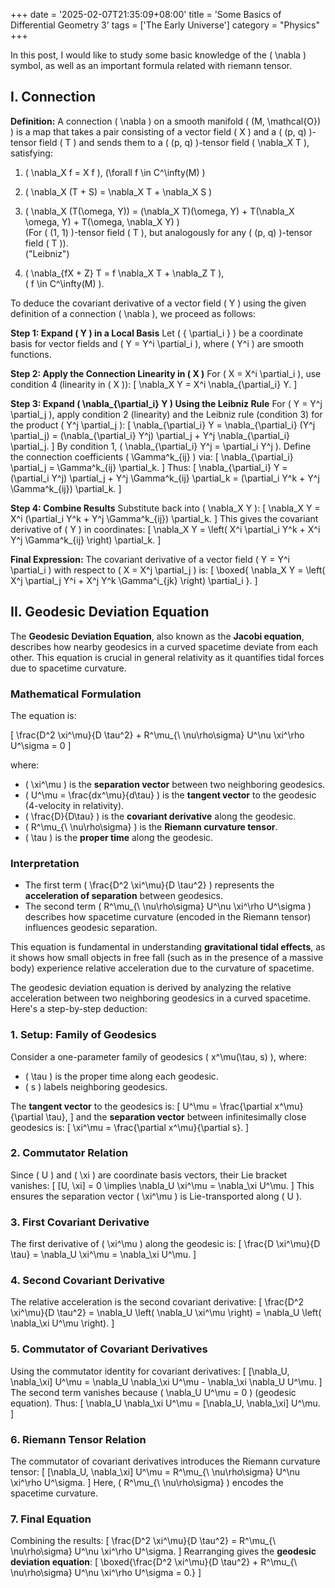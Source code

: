 +++
date = '2025-02-07T21:35:09+08:00'
title = 'Some Basics of Differential Geometry 3'
tags = ['The Early Universe']
category = "Physics"
+++

In this post, I would like to study some basic knowledge of the \( \nabla \) symbol, as well as an important formula related with riemann tensor.

## I. Connection

**Definition:** A connection \( \nabla \) on a smooth manifold \( (M, \mathcal{O}) \) is a map that takes a pair consisting of a vector field \( X \) and a \( (p, q) \)-tensor field \( T \) and sends them to a \( (p, q) \)-tensor field \( \nabla_X T \), satisfying:

1. \( \nabla_X f = X f \), \(\forall f \in C^\infty(M) \)

2. \( \nabla_X (T + S) = \nabla_X T + \nabla_X S \)

3. \( \nabla_X (T(\omega, Y)) = (\nabla_X T)(\omega, Y) + T(\nabla_X \omega, Y) + T(\omega, \nabla_X Y) \)  
   (For \( (1, 1) \)-tensor field \( T \), but analogously for any \( (p, q) \)-tensor field \( T \)).  
   ("Leibniz")

4. \( \nabla_{fX + Z} T = f \nabla_X T + \nabla_Z T \),  
   \( f \in C^\infty(M) \).


To deduce the covariant derivative of a vector field \( Y \) using the given definition of a connection \( \nabla \), we proceed as follows:

**Step 1: Expand \( Y \) in a Local Basis**
Let \( \{ \partial_i \} \) be a coordinate basis for vector fields and \( Y = Y^i \partial_i \), where \( Y^i \) are smooth functions.

**Step 2: Apply the Connection Linearity in \( X \)**
For \( X = X^i \partial_i \), use condition 4 (linearity in \( X \)):
\[
\nabla_X Y = X^i \nabla_{\partial_i} Y.
\]

**Step 3: Expand \( \nabla_{\partial_i} Y \) Using the Leibniz Rule**
For \( Y = Y^j \partial_j \), apply condition 2 (linearity) and the Leibniz rule (condition 3) for the product \( Y^j \partial_j \):
\[
\nabla_{\partial_i} Y = \nabla_{\partial_i} (Y^j \partial_j) = (\nabla_{\partial_i} Y^j) \partial_j + Y^j \nabla_{\partial_i} \partial_j.
\]
By condition 1, \( \nabla_{\partial_i} Y^j = \partial_i Y^j \). Define the connection coefficients \( \Gamma^k_{ij} \) via:
\[
\nabla_{\partial_i} \partial_j = \Gamma^k_{ij} \partial_k.
\]
Thus:
\[
\nabla_{\partial_i} Y = (\partial_i Y^j) \partial_j + Y^j \Gamma^k_{ij} \partial_k = (\partial_i Y^k + Y^j \Gamma^k_{ij}) \partial_k.
\]

**Step 4: Combine Results**
Substitute back into \( \nabla_X Y \):
\[
\nabla_X Y = X^i (\partial_i Y^k + Y^j \Gamma^k_{ij}) \partial_k.
\]
This gives the covariant derivative of \( Y \) in coordinates:
\[
\nabla_X Y = \left( X^i \partial_i Y^k + X^i Y^j \Gamma^k_{ij} \right) \partial_k.
\]

**Final Expression:**
The covariant derivative of a vector field \( Y = Y^i \partial_i \) with respect to \( X = X^j \partial_j \) is:
\[
\boxed{ \nabla_X Y = \left( X^j \partial_j Y^i + X^j Y^k \Gamma^i_{jk} \right) \partial_i }.
\]

## II. Geodesic Deviation Equation

The **Geodesic Deviation Equation**, also known as the **Jacobi equation**, describes how nearby geodesics in a curved spacetime deviate from each other. This equation is crucial in general relativity as it quantifies tidal forces due to spacetime curvature.

### **Mathematical Formulation**
The equation is:

\[
\frac{D^2 \xi^\mu}{D \tau^2} + R^\mu_{\ \nu\rho\sigma} U^\nu \xi^\rho U^\sigma = 0
\]

where:
- \( \xi^\mu \) is the **separation vector** between two neighboring geodesics.
- \( U^\mu = \frac{dx^\mu}{d\tau} \) is the **tangent vector** to the geodesic (4-velocity in relativity).
- \( \frac{D}{D\tau} \) is the **covariant derivative** along the geodesic.
- \( R^\mu_{\ \nu\rho\sigma} \) is the **Riemann curvature tensor**.
- \( \tau \) is the **proper time** along the geodesic.

### **Interpretation**
- The first term \( \frac{D^2 \xi^\mu}{D \tau^2} \) represents the **acceleration of separation** between geodesics.
- The second term \( R^\mu_{\ \nu\rho\sigma} U^\nu \xi^\rho U^\sigma \) describes how spacetime curvature (encoded in the Riemann tensor) influences geodesic separation.

This equation is fundamental in understanding **gravitational tidal effects**, as it shows how small objects in free fall (such as in the presence of a massive body) experience relative acceleration due to the curvature of spacetime.

The geodesic deviation equation is derived by analyzing the relative acceleration between two neighboring geodesics in a curved spacetime. Here's a step-by-step deduction:

### **1. Setup: Family of Geodesics**
Consider a one-parameter family of geodesics \( x^\mu(\tau, s) \), where:
- \( \tau \) is the proper time along each geodesic.
- \( s \) labels neighboring geodesics.

The **tangent vector** to the geodesics is:
\[
U^\mu = \frac{\partial x^\mu}{\partial \tau},
\]
and the **separation vector** between infinitesimally close geodesics is:
\[
\xi^\mu = \frac{\partial x^\mu}{\partial s}.
\]

### **2. Commutator Relation**
Since \( U \) and \( \xi \) are coordinate basis vectors, their Lie bracket vanishes:
\[
[U, \xi] = 0 \implies \nabla_U \xi^\mu = \nabla_\xi U^\mu.
\]
This ensures the separation vector \( \xi^\mu \) is Lie-transported along \( U \).

### **3. First Covariant Derivative**
The first derivative of \( \xi^\mu \) along the geodesic is:
\[
\frac{D \xi^\mu}{D \tau} = \nabla_U \xi^\mu = \nabla_\xi U^\mu.
\]

### **4. Second Covariant Derivative**
The relative acceleration is the second covariant derivative:
\[
\frac{D^2 \xi^\mu}{D \tau^2} = \nabla_U \left( \nabla_U \xi^\mu \right) = \nabla_U \left( \nabla_\xi U^\mu \right).
\]

### **5. Commutator of Covariant Derivatives**
Using the commutator identity for covariant derivatives:
\[
[\nabla_U, \nabla_\xi] U^\mu = \nabla_U \nabla_\xi U^\mu - \nabla_\xi \nabla_U U^\mu.
\]
The second term vanishes because \( \nabla_U U^\mu = 0 \) (geodesic equation). Thus:
\[
\nabla_U \nabla_\xi U^\mu = [\nabla_U, \nabla_\xi] U^\mu.
\]

### **6. Riemann Tensor Relation**
The commutator of covariant derivatives introduces the Riemann curvature tensor:
\[
[\nabla_U, \nabla_\xi] U^\mu = R^\mu_{\ \nu\rho\sigma} U^\nu \xi^\rho U^\sigma.
\]
Here, \( R^\mu_{\ \nu\rho\sigma} \) encodes the spacetime curvature.

### **7. Final Equation**
Combining the results:
\[
\frac{D^2 \xi^\mu}{D \tau^2} = R^\mu_{\ \nu\rho\sigma} U^\nu \xi^\rho U^\sigma.
\]
Rearranging gives the **geodesic deviation equation**:
\[
\boxed{\frac{D^2 \xi^\mu}{D \tau^2} + R^\mu_{\ \nu\rho\sigma} U^\nu \xi^\rho U^\sigma = 0.}
\]

